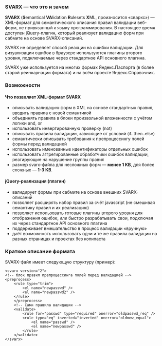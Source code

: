 ### SVARX — что это и зачем ###

**SVARX** (**S**emantical **VA**lidation **R**ulesets **X**ML, произносится «сваркс») — XML-формат для семантического описания правил валидации веб-форм, не привязанный к языку программирования. В настоящее время доступен jQuery-плагин, который реализует валидацию форм при сабмите на основе SVARX-описаний.

SVARX не определяет способ реакции на ошибки валидации. Для визуализации ошибок в браузере используются плагины второго уровня, подключаемые через стандартное API основного плагина.

SVARX уже используется на многих формах Яндекс.Паспорта (в более старой реинкарнации формата) и на всём проекте Яндекс.Справочник.

### Возможности ###
#### Что позволяет XML-формат SVARX ####
  * описывать валидацию форм в XML на основе стандартных правил, вводить правила с новой семантикой
  * объединять правила в блоки произвольной вложенности с учётом логики and, or
  * использовать инвертированную проверку (not)
  * описывать правила валидации, зависящие от условий (if..then..else)
  * семантически описывать требования к препроцессингу полей формы перед валидацией
  * использовать именованные идентификаторы отдельных ошибок
  * использовать аггрегированные обработчики ошибок валидации, реагирующие на нарушение группы правил
  * размер svarx-файла для несложных форм — **менее 1 KB**, для более сложных — **1-3 KB**.

#### jQuery-реализация (плагин) ####
  * валидирует формы при сабмите на основе внешних SVARX-описаний
  * позволяет расширять набор правил за счёт javascript (не смешивая семантику правил и их реализацию) 
  * позволяет использовать готовые плагины второго уровня для отображения ошибок, или быстро разрабатывать свои, подключая их через стандартное API основного плагина
  * поддерживает вмешательство в процесс валидации «вручную»
  * даёт возможность использовать одни и те же правила валидации на разных страницах и проектах без копипаста

### Краткое описание формата ###
SVARX-файл имеет следующую структуру (пример):

```
<svarx version="2">
<!-- блок правил препроцессинга полей перед валидацией -->
<preprocess>
    <rule type="trim">
        <el name="newpasswd" />
        <el name="newpasswd2" />
    </rule>
    </preprocess>
    <!-- Сами правила валидации -->
    <validate>
        <rule for="passwd" type="required" onerror="oldpasswd_req" />
        <rule type="eq" inverted="inverted" onerror="oldnew_equal">
            <el name="passwd" />
            <el name="newpasswd" />
        </rule>
    </validate>
</svarx>
```